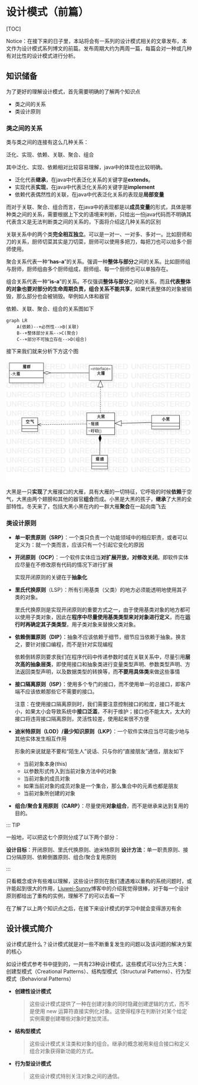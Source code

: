 # 设计模式（前篇）

[TOC]

Notice：在接下来的日子里，本站将会有一系列的设计模式相关的文章发布，本文作为设计模式系列博文的前篇。发布周期大约为两周一篇，每篇会对一种或几种有对比性的设计模式进行分析。

## 知识储备

为了更好的理解设计模式，首先需要明确的了解两个知识点

- 类之间的关系
- 类设计原则

### 类之间的关系

类与类之间的连接有这么几种关系：

泛化、实现、依赖、关联、聚合、组合

其中泛化、实现、依赖相对比较容易理解，java中的体现也比较明确。

- 泛化代表**继承**，在java中代表泛化关系的关键字是**extends**。
- 实现代表**实现**，在java中代表泛化关系的关键字是**implement**
- 依赖代表偶然性的关联，在java中代表泛化关系的表现是**局部变量**

而对于关联、聚合、组合而言，在java中的表现都是以**成员变量**的形式，具体是哪种类之间的关系，需要根据上下文的语境来判断，只给出一份java代码而不明确其代表含义是无法判断类之间的关系的，下面将介绍这几种关系的区别

关联关系中的两个类**完全相互独立**。可以是一对一、一对多、多对一。比如厨师和刀的关系，厨师切菜其实是刀切菜，厨师可以使用多把刀，每把刀也可以给多个厨师使用。

聚合关系代表一种“**has-a**”的关系。强调一种**整体与部分**之间的关系。比如厨师组与厨师，厨师组由多个厨师组成，厨师组、每一个厨师也可以单独存在。

组合关系代表一种“**is-a**”的关系。不仅强调**整体与部分**之间的关系，而且**代表整体的对象也要对部分的生命周期负责，组合关系不能共享**，如果代表整体的对象被销毁，那么部分也会被销毁。举例如人体和器官

依赖、关联、聚合、组合的关系图如下

```mermaid
graph LR
	A(依赖)--+必然性-->B(关联)
	B--+整体部分关系-->C(聚合)
	C--+部分不可独立存在-->D(组合)
```

接下来我们就来分析下方这个图

![](./pic/main.png)

大黑是一只**实现**了大雁接口的大雁，具有大雁的一切特征，它呼吸的时候**依赖**于空气，大黑由两个翅膀和其他的器官**组合**而成。小黑是大黑的孩子，**继承**了大黑的全部特性。冬天来了，包括大黑小黑在内的一群大雁**聚合**在一起向南飞去

### 类设计原则

- **单一职责原则（SRP）**：一个类只负责一个功能领域中的相应职责，或者可以定义为：就一个类而言，应该只有一个引起它变化的原因
- **开闭原则（OCP）**：一个软件实体应当**对扩展开放，对修改关闭**。即软件实体应尽量在不修改原有代码的情况下进行扩展

  实现开闭原则的关键在于**抽象化**
- **里氏代换原则**（LSP）：所有引用基类（父类）的地方必须能透明地使用其子类的对象。

  里氏代换原则是实现开闭原则的重要方式之一，由于使用基类对象的地方都可以使用子类对象，因此在**程序中尽量使用基类类型来对对象进行定义**，而在**运行时再确定其子类类型**，用子类对象来替换父类对象。
- **依赖倒置原则（DIP）**：抽象不应该依赖于细节，细节应当依赖于抽象。换言之，要针对接口编程，而不是针对实现编程

  依赖倒转原则要求我们在程序代码中传递参数时或在关联关系中，尽量引用**层次高的抽象层类**，即使用接口和抽象类进行变量类型声明、参数类型声明、方法返回类型声明，以及数据类型的转换等，而**不要用具体类**来做这些事情
- **接口隔离原则（ISP）**：使用多个专门的接口，而不使用单一的总接口，即客户端不应该依赖那些它不需要的接口。

  注意：在使用接口隔离原则时，我们需要注意控制接口的粒度，接口不能太小，如果太小会导致系统中**接口泛滥**，不利于维护；接口也不能太大，太大的接口将违背接口隔离原则，灵活性较差，使用起来很不方便
- **迪米特原则（LOD）/最少知识原则（LKP）**：一个软件实体应当尽可能少地与其他实体发生相互作用

  形象的来说就是不要和“陌生人”说话、只与你的“直接朋友”通信，朋友如下
  - 当前对象本身(this)
  - 以参数形式传入到当前对象方法中的对象
  - 当前对象的成员对象
  - 如果当前对象的成员对象是一个集合，那么集合中的元素也都是朋友
  - 当前对象所创建的对象

- **组合/聚合复用原则（CARP）**：尽量使用**对象组合**，而不是继承来达到复用的目的。

::: TIP

一般地，可以把这七个原则分成了以下两个部分：

**设计目标**：开闭原则、里氏代换原则、迪米特原则
**设计方法**：单一职责原则、接口分隔原则、依赖倒置原则、组合/聚合复用原则

::: 

只看概念或许有些难以理解，这些设计原则在我们遭遇难以重构的系统问题时，或许能起到很大的作用，[Liuwei-Sunny](https://me.csdn.net/LoveLion)博客中的介绍我觉得很棒，对于每一个设计原则都给出了重构的实例，理解不了的可以去看一下

在了解了以上两个知识点之后，在接下来设计模式的学习中就会变得游刃有余

## 设计模式简介

设计模式是什么？设计模式就是对一些不断重复发生的问题以及该问题的解决方案的核心

如设计模式参考书中提到的，一共有23种设计模式，这些模式可以分为三大类：创建型模式（Creational Patterns）、结构型模式（Structural Patterns）、行为型模式（Behavioral Patterns）

- **创建性设计模式**

  > 这些设计模式提供了一种在创建对象的同时隐藏创建逻辑的方式，而不是使用 new 运算符直接实例化对象。这使得程序在判断针对某个给定实例需要创建哪些对象时更加灵活。
- **结构型模式**

  > 这些设计模式关注类和对象的组合。继承的概念被用来组合接口和定义组合对象获得新功能的方式。
- **行为型设计模式**

  > 这些设计模式特别关注对象之间的通信。
